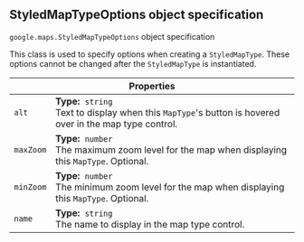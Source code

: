 <h2 id="StyledMapTypeOptions">
StyledMapTypeOptions
object specification
</h2><p>
<code><span itemprop="path">google.maps</span>.<span itemprop="name">StyledMapTypeOptions</span></code>
object specification
</p><p>This class is used to specify options when creating a <code>StyledMapType</code>. These options cannot be changed after the <code>StyledMapType</code> is instantiated.</p><table class="properties responsive" summary="interface StyledMapTypeOptions - Properties">
<thead>
<tr><th colspan="2">Properties</th>
</tr></thead>
<tbody>
<tr>
<td><code>alt</code></td>
<td><div><strong>Type:</strong>&nbsp; <code>string</code></div>
<div class="desc">Text to display when this <code>MapType</code>'s button is hovered over in the map type control.</div></td>
</tr>
<tr>
<td><code>maxZoom</code></td>
<td><div><strong>Type:</strong>&nbsp; <code>number</code></div>
<div class="desc">The maximum zoom level for the map when displaying this <code>MapType</code>. Optional.</div></td>
</tr>
<tr>
<td><code>minZoom</code></td>
<td><div><strong>Type:</strong>&nbsp; <code>number</code></div>
<div class="desc">The minimum zoom level for the map when displaying this <code>MapType</code>. Optional.</div></td>
</tr>
<tr>
<td><code>name</code></td>
<td><div><strong>Type:</strong>&nbsp; <code>string</code></div>
<div class="desc">The name to display in the map type control.</div></td>
</tr>
</tbody>
</table>